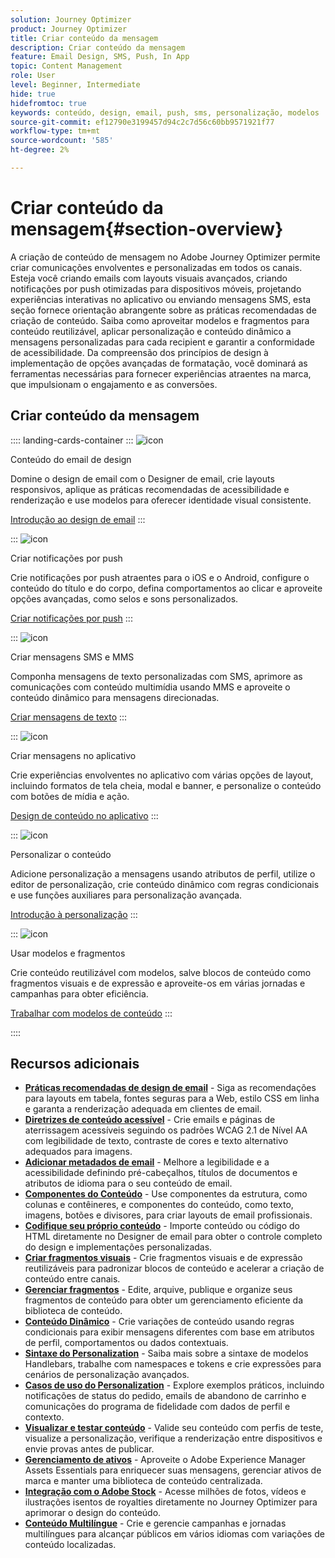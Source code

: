 ```yaml
---
solution: Journey Optimizer
product: Journey Optimizer
title: Criar conteúdo da mensagem
description: Criar conteúdo da mensagem
feature: Email Design, SMS, Push, In App
topic: Content Management
role: User
level: Beginner, Intermediate
hide: true
hidefromtoc: true
keywords: conteúdo, design, email, push, sms, personalização, modelos
source-git-commit: ef12790e3199457d94c2c7d56c60bb9571921f77
workflow-type: tm+mt
source-wordcount: '585'
ht-degree: 2%

---
```


# Criar conteúdo da mensagem{#section-overview}

A criação de conteúdo de mensagem no Adobe Journey Optimizer permite criar comunicações envolventes e personalizadas em todos os canais. Esteja você criando emails com layouts visuais avançados, criando notificações por push otimizadas para dispositivos móveis, projetando experiências interativas no aplicativo ou enviando mensagens SMS, esta seção fornece orientação abrangente sobre as práticas recomendadas de criação de conteúdo. Saiba como aproveitar modelos e fragmentos para conteúdo reutilizável, aplicar personalização e conteúdo dinâmico a mensagens personalizadas para cada recipient e garantir a conformidade de acessibilidade. Da compreensão dos princípios de design à implementação de opções avançadas de formatação, você dominará as ferramentas necessárias para fornecer experiências atraentes na marca, que impulsionam o engajamento e as conversões.

## Criar conteúdo da mensagem

:::: landing-cards-container
:::
![icon](https://cdn.experienceleague.adobe.com/icons/email.svg)

Conteúdo do email de design

Domine o design de email com o Designer de email, crie layouts responsivos, aplique as práticas recomendadas de acessibilidade e renderização e use modelos para oferecer identidade visual consistente.

[Introdução ao design de email](../email/get-started-email-design.md)
:::

:::
![icon](https://cdn.experienceleague.adobe.com/icons/mobile.svg?lang=pt-BR)

Criar notificações por push

Crie notificações por push atraentes para o iOS e o Android, configure o conteúdo do título e do corpo, defina comportamentos ao clicar e aproveite opções avançadas, como selos e sons personalizados.

[Criar notificações por push](../push/design-push.md)
:::

:::
![icon](https://cdn.experienceleague.adobe.com/icons/chat.svg)

Criar mensagens SMS e MMS

Componha mensagens de texto personalizadas com SMS, aprimore as comunicações com conteúdo multimídia usando MMS e aproveite o conteúdo dinâmico para mensagens direcionadas.

[Criar mensagens de texto](../sms/create-sms.md)
:::

:::
![icon](https://cdn.experienceleague.adobe.com/icons/device-mobile.svg)

Criar mensagens no aplicativo

Crie experiências envolventes no aplicativo com várias opções de layout, incluindo formatos de tela cheia, modal e banner, e personalize o conteúdo com botões de mídia e ação.

[Design de conteúdo no aplicativo](../in-app/design-in-app.md)
:::

:::
![icon](https://cdn.experienceleague.adobe.com/icons/personalization.svg)

Personalizar o conteúdo

Adicione personalização a mensagens usando atributos de perfil, utilize o editor de personalização, crie conteúdo dinâmico com regras condicionais e use funções auxiliares para personalização avançada.

[Introdução à personalização](../personalization/personalize.md)
:::

:::
![icon](https://cdn.experienceleague.adobe.com/icons/duplicate.svg)

Usar modelos e fragmentos

Crie conteúdo reutilizável com modelos, salve blocos de conteúdo como fragmentos visuais e de expressão e aproveite-os em várias jornadas e campanhas para obter eficiência.

[Trabalhar com modelos de conteúdo](../content-management/use-content-templates.md)
:::

::::


## Recursos adicionais

- **[Práticas recomendadas de design de email](../email/get-started-email-design.md#best-practices)** - Siga as recomendações para layouts em tabela, fontes seguras para a Web, estilo CSS em linha e garanta a renderização adequada em clientes de email.
- **[Diretrizes de conteúdo acessível](../email/accessible-content.md)** - Crie emails e páginas de aterrissagem acessíveis seguindo os padrões WCAG 2.1 de Nível AA com legibilidade de texto, contraste de cores e texto alternativo adequados para imagens.
- **[Adicionar metadados de email](../email/email-metadata.md)** - Melhore a legibilidade e a acessibilidade definindo pré-cabeçalhos, títulos de documentos e atributos de idioma para o seu conteúdo de email.
- **[Componentes do Conteúdo](../email/content-components.md)** - Use componentes da estrutura, como colunas e contêineres, e componentes do conteúdo, como texto, imagens, botões e divisores, para criar layouts de email profissionais.
- **[Codifique seu próprio conteúdo](../email/code-content.md)** - Importe conteúdo ou código do HTML diretamente no Designer de email para obter o controle completo do design e implementações personalizadas.
- **[Criar fragmentos visuais](../content-management/create-fragments.md)** - Crie fragmentos visuais e de expressão reutilizáveis para padronizar blocos de conteúdo e acelerar a criação de conteúdo entre canais.
- **[Gerenciar fragmentos](../content-management/manage-fragments.md)** - Edite, arquive, publique e organize seus fragmentos de conteúdo para obter um gerenciamento eficiente da biblioteca de conteúdo.
- **[Conteúdo Dinâmico](../personalization/dynamic-content.md)** - Crie variações de conteúdo usando regras condicionais para exibir mensagens diferentes com base em atributos de perfil, comportamentos ou dados contextuais.
- **[Sintaxe do Personalization](../personalization/personalization-syntax.md)** - Saiba mais sobre a sintaxe de modelos Handlebars, trabalhe com namespaces e tokens e crie expressões para cenários de personalização avançados.
- **[Casos de uso do Personalization](../personalization/personalization-use-case.md)** - Explore exemplos práticos, incluindo notificações de status do pedido, emails de abandono de carrinho e comunicações do programa de fidelidade com dados de perfil e contexto.
- **[Visualizar e testar conteúdo](../content-management/preview-test.md)** - Valide seu conteúdo com perfis de teste, visualize a personalização, verifique a renderização entre dispositivos e envie provas antes de publicar.
- **[Gerenciamento de ativos](../integrations/assets.md)** - Aproveite o Adobe Experience Manager Assets Essentials para enriquecer suas mensagens, gerenciar ativos de marca e manter uma biblioteca de conteúdo centralizada.
- **[Integração com o Adobe Stock](../integrations/stock.md)** - Acesse milhões de fotos, vídeos e ilustrações isentos de royalties diretamente no Journey Optimizer para aprimorar o design do conteúdo.
- **[Conteúdo Multilíngue](../content-management/multilingual-gs.md)** - Crie e gerencie campanhas e jornadas multilíngues para alcançar públicos em vários idiomas com variações de conteúdo localizadas.

